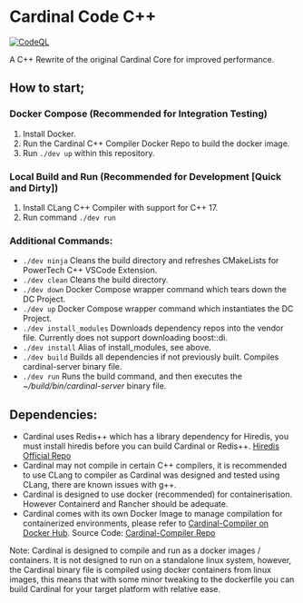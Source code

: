# Cardinal Code C++
[![CodeQL](https://github.com/sarahjabado/cardinal-cpp/actions/workflows/codeql.yml/badge.svg?branch=master)](https://github.com/sarahjabado/cardinal-cpp/actions/workflows/codeql.yml)

A C++ Rewrite of the original Cardinal Core for improved performance.

## How to start;

### Docker Compose (Recommended for Integration Testing)
1. Install Docker.
1. Run the Cardinal C++ Compiler Docker Repo to build the docker image.
1. Run `./dev up` within this repository.

### Local Build and Run (Recommended for Development [Quick and Dirty])
1. Install CLang C++ Compiler with support for C++ 17.
1. Run command `./dev run`

### Additional Commands:
- `./dev ninja` Cleans the build directory and refreshes CMakeLists for PowerTech C++ VSCode Extension.
- `./dev clean` Cleans the build directory.
- `./dev down` Docker Compose wrapper command which tears down the DC Project.
- `./dev up` Docker Compose wrapper command which instantiates the DC Project.
- `./dev install_modules` Downloads dependency repos into the vendor file. Currently does not support downloading boost::di.
- `./dev install` Alias of install_modules, see above.
- `./dev build` Builds all dependencies if not previously built. Compiles cardinal-server binary file.
- `./dev run` Runs the build command, and then executes the _~/build/bin/cardinal-server_ binary file.

## Dependencies:
- Cardinal uses Redis++ which has a library dependency for Hiredis, you must install hiredis before you can build Cardinal or Redis++. [Hiredis Official Repo](https://github.com/redis/hiredis)
- Cardinal may not compile in certain C++ compilers, it is recommended to use CLang to compiler as Cardinal was designed and tested using CLang, there are known issues with g++.
- Cardinal is designed to use docker (recommended) for containerisation. However Containerd and Rancher should be adequate.
- Cardinal comes with its own Docker Image to manage compilation for containerized environments, please refer to [Cardinal-Compiler on Docker Hub](https://hub.docker.com/r/sarahjabado/cardinal-compiler). Source Code: [Cardinal-Compiler Repo](https://github.com/sarahjabado/cardinal-compiler)

Note: Cardinal is designed to compile and run as a docker images / containers. It is not designed to run on a standalone linux system, however, the Cardinal binary file is compiled using docker containers from linux images, this means that with some minor tweaking to the dockerfile you can build Cardinal for your target platform with relative ease.